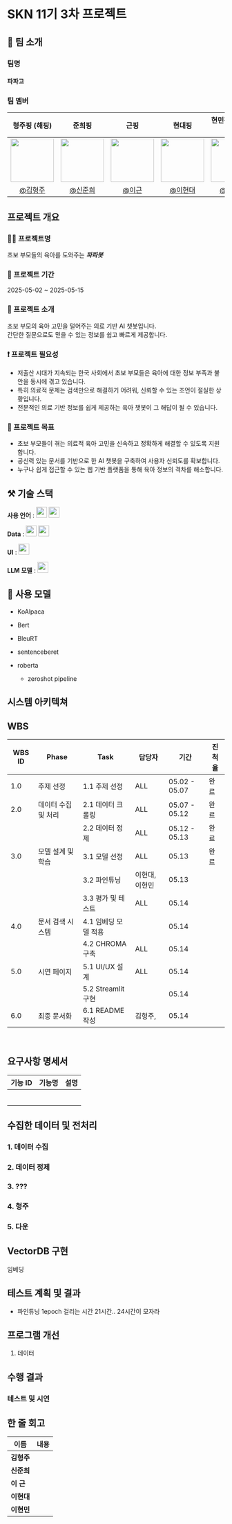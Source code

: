 # SKN 11기 3차 프로젝트

## 👥 팀 소개
### 팀명
#### 파파고

### 팀 멤버

| 형주핑 (해핑) | 준희핑 | 근핑 | 현대핑 | 현민핑 (나그네핑) |
|:-----:|:-----:|:-----:|:-----:|:-----:|
| <img src="https://avatars.githubusercontent.com/u/00000001?v=4" width="100"/> | <img src="https://avatars.githubusercontent.com/u/00000002?v=4" width="100"/> | <img src="https://avatars.githubusercontent.com/u/00000003?v=4" width="100"/> | <img src="https://avatars.githubusercontent.com/u/00000004?v=4" width="100"/> | <img src="https://avatars.githubusercontent.com/u/00000005?v=4" width="100"/> |
| [@김형주](https://github.com/Kim-Hyeong-Ju) | [@신준희](https://github.com/hybukimo) | [@이근](https://github.com/REROUN) | [@이현대](https://github.com/kicet3) | [@이현민](https://github.com/hyunmin6109) |


## 프로젝트 개요

### 👨‍🍼 프로젝트명
초보 부모들의 육아를 도와주는 ***파파봇***

### 📆 프로젝트 기간
2025-05-02 ~ 2025-05-15

### 📌 프로젝트 소개

초보 부모의 육아 고민을 덜어주는 의료 기반 AI 챗봇입니다.  
간단한 질문으로도 믿을 수 있는 정보를 쉽고 빠르게 제공합니다.

### ❗ 프로젝트 필요성

- 저출산 시대가 지속되는 한국 사회에서 초보 부모들은 육아에 대한 정보 부족과 불안을 동시에 겪고 있습니다.
- 특히 의료적 문제는 검색만으로 해결하기 어려워, 신뢰할 수 있는 조언이 절실한 상황입니다.
- 전문적인 의료 기반 정보를 쉽게 제공하는 육아 챗봇이 그 해답이 될 수 있습니다.

### 🎯 프로젝트 목표

- 초보 부모들이 겪는 의료적 육아 고민을 신속하고 정확하게 해결할 수 있도록 지원합니다.  
- 공신력 있는 문서를 기반으로 한 AI 챗봇을 구축하여 사용자 신뢰도를 확보합니다.  
- 누구나 쉽게 접근할 수 있는 웹 기반 플랫폼을 통해 육아 정보의 격차를 해소합니다.


## ⚒️ 기술 스택

**사용 언어** : <img src="https://img.shields.io/badge/python-3776AB?style=for-the-badge&logo=python&logoColor=white" height="25"/> <img src="https://img.shields.io/badge/javascript-F7DF1E?style=for-the-badge&logo=javascript&logoColor=white" height="25"/>

**Data** : <img src="https://img.shields.io/badge/playwright-000000?style=for-the-badge&logo=chroma&logoColor=white" height="25"/> <img src="https://img.shields.io/badge/chroma-000000?style=for-the-badge&logo=chroma&logoColor=white" height="25"/>

**UI** : <img src="https://img.shields.io/badge/streamlit-FF4B4B?style=for-the-badge&logo=streamlit&logoColor=white" height="25"/>

**LLM 모델** : <img src="https://img.shields.io/badge/koalpaca-000000?style=for-the-badge&logo=chroma&logoColor=white" height="25"/>


## 🤖 사용 모델
- KoAlpaca

- Bert

- BleuRT

- sentenceberet

- roberta
  - zeroshot pipeline
  
## 시스템 아키텍쳐

## WBS

| WBS ID | Phase             | Task                  |담당자        | 기간            | 진척율 |
|--------|-------------------|------------------------|--------------|-------------- |--------|
| 1.0    | 주제 선정          | 1.1 주제 선정          | ALL          | 05.02 - 05.07 | 완료 |
| 2.0    | 데이터 수집 및 처리 | 2.1 데이터 크롤링      | ALL          | 05.07 - 05.12 | 완료 |
|        |                   | 2.2 데이터 정제        | ALL           | 05.12 - 05.13 | 완료 |
| 3.0    | 모델 설계 및 학습  | 3.1 모델 선정          | ALL           | 05.13 | 완료 |
|        |                   | 3.2 파인튜닝           | 이현대, 이현민 | 05.13 |      |
|        |                   | 3.3 평가 및 테스트     | ALL           | 05.14 |      |
| 4.0    | 문서 검색 시스템   | 4.1 임베딩 모델 적용    |              | 05.14 |      |
|        |                   | 4.2 CHROMA 구축        | ALL          | 05.14 |      |
| 5.0    | 시연 페이지        | 5.1 UI/UX 설계         | ALL          | 05.14 |      |
|        |                   | 5.2 Streamlit 구현     |              | 05.14 |      |
| 6.0    | 최종 문서화        | 6.1 README 작성        | 김형주,      | 05.14 |      |

<br>

## 요구사항 명세서

| 기능 ID | 기능명 | 설명 |
|-------|--------|------|
|  |  |  |
|  |  |  |
|  |  |  |
|  |  |  |
|  |  |  |
|  |  |  |

## 수집한 데이터 및 전처리

### 1. 데이터 수집

### 2. 데이터 정제

### 3. ???

### 4. 형주

### 5. 다운

## VectorDB 구현

임베딩

## 테스트 계획 및 결과

- 파인튜닝 1epoch 걸리는 시간 21시간.. 24시간이 모자라

## 프로그램 개선

1. 데이터


## 수행 결과



### 테스트 및 시연



## 한 줄 회고

|   이름   |    내용    | 
|---------|------------|
|**김형주**||
|**신준희**||
|**이 근**||
|**이현대**||
|**이현민**||

